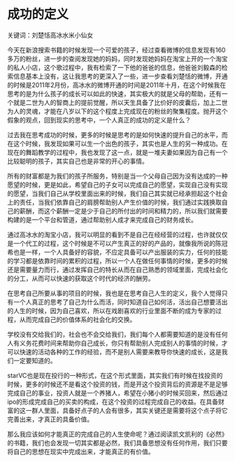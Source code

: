 # 成功的定义

关键词：刘楚恬高冰水米小仙女

今天在新浪搜索书籍的时候发现一个可爱的孩子，经过查看微博的信息发现有160多万的粉丝，进一步的查阅发现她的妈妈，同时发现她妈妈在淘宝上开的一个淘宝的私人小店，这个歌过程中，我有检索了一下他的爸爸的信息，他爸爸刘毅森的检索信息基本上没有，这让我思考的更深入了一些，进一步查看刘楚恬的微博，开通的时候是2011年2月份，高冰水的微博开通的时间是2011年十月，在这个时候我在思考的是为什么孩子的成长可以如此的快速，其实极大的就是父母的帮助，还有一个就是二世为人的智商上的提前觉醒，所以天生具备了比价好的皮囊后，加上二世为人的灵魂，才能在八岁以下的这个程度上完成现在的粉丝的聚集程度。抛开这个假象的观点，回到现实的思考中，一个人真正的成功的定义是什么？

过去我在思考成功的时候，更多的时候是思考的是如何快速的提升自己的水平，而在这个时候，我发现如果可以生一个出色的孩子，其实也是人生的另一种成功。在现在的舞蹈教学的过程中，我也发现了这一点，就是一堆夫妻如果因为自己有一个比较聪明的孩子，其实自己也是非常的开心的事情。

所有的财富都是为我们的孩子所服务，特别是当一个父母自己因为没有达成的一种愿望的时候，更是如此，希望自己的子女可以完成自己的愿望，实现自己没有实现的愿望，当我们自己从学校里面出来的时候，我们自己其实就已经承担起这个社会上的责任，当我们依靠自己的肩膀帮助别人产生价值的时候，我们通过实践换取自己的薪酬，而这个薪酬一定是少于自己的所付出的时间和精力的，所以我们就需要构建的是一个平台和管道，通过帮助别人成才来完成自己的财务成长。

通过高冰水的淘宝小店，我可以明显的看到不是自己在经经营的过程，也许就仅仅是一个代工的过程，这个时候是不可以产生真正的好的产品的，就像我所说的陈冠希也是一样，一个人具备好的容貌，不应定具备可以产出服装的实力，任何的技能的学习都是依靠时间的累积的过程，所以一个人在做任何事情的时候，更多的时候还是需要量力而行，通过发挥自己的特长从而在自己熟悉的领域里面，完成社会化的分工，从而可以快速的获取这个时代的经济的酬劳。

在思考自己所要从事的项目的时候，我也是在思考自己人生的定义，我个人觉得只有一个人真正的思考了自己为什么而活，同时知道自己如何活，活出自己想要活出的人生的时候，因为自己喜欢，所以在戏剧喜欢的行业里面不断的成为专家的过程，从而完成自己的价值体系的社会化的交换。

学校没有交给我们的，社会也不会交给我们，我们每个人都需要知道的是没有任何人有义务花费时间来帮助你自己成长，你只有帮助别人完成别人的事情的时候，才可以快速的活动各种的工作的经验，而不是别人需要来教导你快速的成长，这是我们一定要知道的。

starVC也是现在投行的一种形式，在这个形式里面，其实我们有时候在找投资的时候，更多的时候还不是看这个投资的钱，而是开这个投资背后的资源是不是足够完成自己的事业，投资人就是一个养猪人，希望在小猪小的时候买回来，然后通过ipo的形成完成自己的买卖的构成，在这个投资的过程完成自己的收益。在具备财富的这一群人里面，具备好点子的人会有很多，其实关键还是需要将这个点子将它完善出来，才真正的具备价值。

那么我应该如何才能真正的完成自己的人生使命呢？通过阅读凯文凯利的《必然》的书籍，我们也会发现一切其实都是必然，我们具备思想没有任何作用，我们只要将自己的思想在现实中完成出来，才能真正的有价值。
